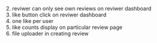 2. reviwer can only see own reviews on reviwer dashboard
3. like button click on reviwer dashboard
4. one like per user
5. like counts display on particular review page
6. file uploader in creating review
